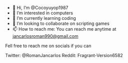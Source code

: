 - 👋 Hi, I’m @Cocoyuyop1987
- 👀 I’m interested in computers 
- 🌱 I’m currently learning coding
- 💞️ I’m looking to collaborate on scripting games
- 📫 How to reach me:  You can reach me anytime at jancarlosroman990@gmail.com

Fell free to reach me on socials if you can

Twitter: @RomanJancarlos
Reddit: Fragrant-Version6582
